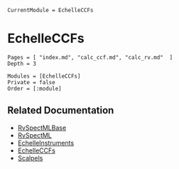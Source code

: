 ```@meta
CurrentModule = EchelleCCFs
```

# EchelleCCFs

```@contents
Pages = [ "index.md", "calc_ccf.md", "calc_rv.md"  ]
Depth = 3
```

```@autodocs
Modules = [EchelleCCFs]
Private = false
Order = [:module]
```

## Related Documentation
- [RvSpectMLBase](https://rvspectml.github.io/RvSpectMLBase.jl/stable/)
- [RvSpectML](https://github.com/eford/RvSpectML.jl)
- [EchelleInstruments](https://rvspectml.github.io/EchelleInstruments.jl/stable/)
- [EchelleCCFs](https://rvspectml.github.io/EchelleCCFs.jl/stable)
- [Scalpels](https://rvspectml.github.io/Scalpels.jl/stable/)

